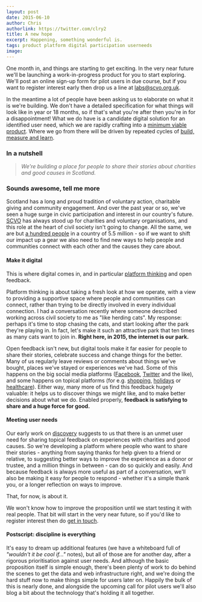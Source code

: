 ```yaml
---
layout: post
date: 2015-06-10
author: Chris
authorlink: https://twitter.com/clry2
title: A new hope
excerpt: Happening, something wonderful is.
tags: product platform digital participation userneeds
image: 
---
```


One month in, and things are starting to get exciting. In the very near future we'll be launching a work-in-progress product for you to start exploring. We'll post an online sign-up form for pilot users in due course, but if you want to register interest early then drop us a line at [labs@scvo.org.uk](mailto:labs@scvo.org.uk).

In the meantime a lot of people have been asking us to elaborate on what it is we're building. We don't have a detailed specification for what things will look like in year or 18 months, so if that's what you're after then you're in for a disappointment! What we do have is a candidate digital solution for an identified user need, which we are rapidly crafting into a [minimum viable product](http://en.wikipedia.org/wiki/Minimum_viable_product). Where we go from there will be driven by repeated cycles of [build, measure and learn](http://venturebeat.com/2015/05/06/build-measure-learn-doesnt-mean-throwing-things-against-the-wall-to-see-if-they-stick/).

### In a nutshell

> *We're building a place for people to share their stories about charities and good causes in Scotland.*

### Sounds awesome, tell me more

Scotland has a long and proud tradition of voluntary action, charitable giving and community engagement. And over the past year or so, we've seen a huge surge in civic participation and interest in our country's future. [SCVO](http://www.scvo.org.uk) has always stood up for charities and voluntary organisations, and this role at the heart of civil society isn't going to change. All the same, we are but [a hundred people](http://www.scvo.org.uk/staff-directory/) in a country of 5.5 million - so if we want to shift our impact up a gear we also need to find new ways to help people and communities connect with each other and the causes they care about.

#### Make it digital

This is where digital comes in, and in particular [platform thinking](http://www.wired.com/2014/01/platform-thinking-approach-innovation/) and open feedback.

Platform thinking is about taking a fresh look at how we operate, with a view to providing a supportive space where people and communities can connect, rather than trying to be directly involved in every individual connection. I had a conversation recently where someone described working across civil society to me as "like herding cats". My response: perhaps it's time to stop chasing the cats, and start looking after the park they're playing in. In fact, let's make it such an attractive park that ten times as many cats want to join in. **Right here, in 2015, the internet is our park.**

Open feedback isn't new, but digital tools make it far easier for people to share their stories, celebrate success and change things for the better. Many of us regularly leave reviews or comments about things we've bought, places we've stayed or experiences we've had. Some of this happens on the big social media platforms ([Facebook](https://facebook.com), [Twitter](https://twitter.com) and the like), and some happens on topical platforms (for e.g. [shopping](https://www.amazon.com), [holidays](http://www.tripadvisor.co.uk/) or [healthcare](https://www.patientopinion.org.uk/)). Either way, many more of us find this feedback hugely valuable: it helps us to discover things we might like, and to make better decisions about what we do. Enabled properly, **feedback is satisfying to share and a huge force for good.**

#### Meeting user needs

Our early work on [discovery](https://www.gov.uk/service-manual/phases/discovery.html) suggests to us that there is an unmet user need for sharing topical feedback on experiences with charities and good causes. So we're developing a platform where people who want to share their stories - anything from saying thanks for help given to a friend or relative, to suggesting better ways to improve the experience as a donor or trustee, and a million things in between - can do so quickly and easily. And because feedback is always more useful as part of a conversation, we'll also be making it easy for people to respond - whether it's a simple thank you, or a longer reflection on ways to improve.

That, for now, is about it.

We won't know how to improve the proposition until we start testing it with real people. That bit will start in the very near future, so if you'd like to register interest then do [get in touch](mailto:labs@scvo.org.uk).

#### Postscript: discipline is everything

It's easy to dream up additional features (we have a whiteboard full of *"wouldn't it be cool if..."* notes), but all of those are for another day, after a rigorous prioritisation against user needs. And although the basic proposition itself is simple enough, there's been plenty of work to do behind the scenes to get the data and web infrastructure right, and we're doing the hard stuff now to make things simple for users later on. Happily the bulk of this is nearly done, and alongside the upcoming call for pilot users we'll also blog a bit about the technology that's holding it all together.

